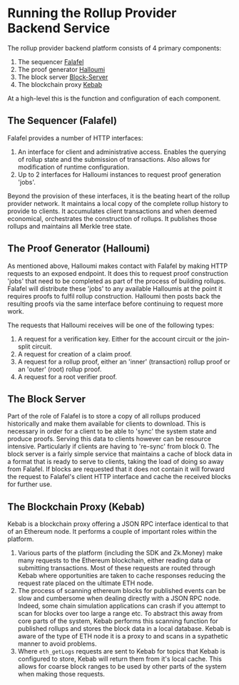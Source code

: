 # Running the Rollup Provider Backend Service

The rollup provider backend platform consists of 4 primary components:

1. The sequencer [Falafel](./falafel/README.md)
2. The proof generator [Halloumi](./halloumi/README.md)
3. The block server [Block-Server](./block-server/README.md)
4. The blockchain proxy [Kebab](./kebab/README.md)

At a high-level this is the function and configuration of each component.

## The Sequencer (Falafel)

Falafel provides a number of HTTP interfaces:

1. An interface for client and administrative access. Enables the querying of rollup state and the submission of transactions. Also allows for modification of runtime configuration.
2. Up to 2 interfaces for Halloumi instances to request proof generation 'jobs'.

Beyond the provision of these interfaces, it is the beating heart of the rollup provider network. It maintains a local copy of the complete rollup history to provide to clients. It accumulates client transactions and when deemed economical, orchestrates the construction of rollups. It publishes those rollups and maintains all Merkle tree state.

## The Proof Generator (Halloumi)

As mentioned above, Halloumi makes contact with Falafel by making HTTP requests to an exposed endpoint. It does this to request proof construction 'jobs' that need to be completed as part of the process of building rollups. Falafel will distribute these 'jobs' to any available Halloumis at the point it requires proofs to fulfil rollup construction. Halloumi then posts back the resulting proofs via the same interface before continuing to request more work.

The requests that Halloumi receives will be one of the following types:

1. A request for a verification key. Either for the account circuit or the join-split circuit.
2. A request for creation of a claim proof.
3. A request for a rollup proof, either an 'inner' (transaction) rollup proof or an 'outer' (root) rollup proof.
4. A request for a root verifier proof.

## The Block Server

Part of the role of Falafel is to store a copy of all rollups produced historically and make them available for clients to download. This is necessary in order for a client to be able to 'sync' the system state and produce proofs. Serving this data to clients however can be resource intensive. Particularly if clients are having to 're-sync' from block 0. The block server is a fairly simple service that maintains a cache of block data in a format that is ready to serve to clients, taking the load of doing so away from Falafel. If blocks are requested that it does not contain it will forward the request to Falafel's client HTTP interface and cache the received blocks for further use.

## The Blockchain Proxy (Kebab)

Kebab is a blockchain proxy offering a JSON RPC interface identical to that of an Ethereum node. It performs a couple of important roles within the platform.

1. Various parts of the platform (including the SDK and Zk.Money) make many requests to the Ethereum blockchain, either reading data or submitting transactions. Most of these requests are routed through Kebab where opportunities are taken to cache responses reducing the request rate placed on the ultimate ETH node.
2. The process of scanning ethereum blocks for published events can be slow and cumbersome when dealing directly with a JSON RPC node. Indeed, some chain simulation applications can crash if you attempt to scan for blocks over too large a range etc. To abstract this away from core parts of the system, Kebab performs this scanning function for published rollups and stores the block data in a local database. Kebab is aware of the type of ETH node it is a proxy to and scans in a sypathetic manner to avoid problems.
3. Where `eth_getLogs` requests are sent to Kebab for topics that Kebab is configured to store, Kebab will return them from it's local cache. This allows for coarse block ranges to be used by other parts of the system when making those requests.

